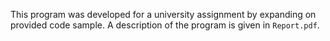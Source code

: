 This program was developed for a university assignment by expanding on provided code sample. A description of the program is given in `Report.pdf`.
